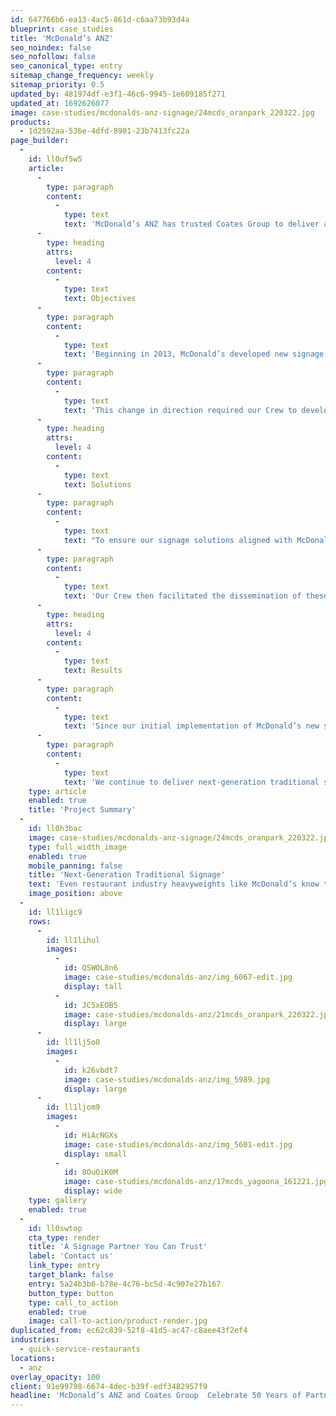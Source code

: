 ```yaml
---
id: 647766b6-ea13-4ac5-861d-c6aa73b93d4a
blueprint: case_studies
title: 'McDonald’s ANZ'
seo_noindex: false
seo_nofollow: false
seo_canonical_type: entry
sitemap_change_frequency: weekly
sitemap_priority: 0.5
updated_by: 481974df-e3f1-46c6-9945-1e609185f271
updated_at: 1692626077
image: case-studies/mcdonalds-anz-signage/24mcds_oranpark_220322.jpg
products:
  - 1d2592aa-536e-4dfd-8901-23b7413fc22a
page_builder:
  -
    id: ll0uf5w5
    article:
      -
        type: paragraph
        content:
          -
            type: text
            text: 'McDonald’s ANZ has trusted Coates Group to deliver a steady supply of traditional signage and menu board systems to its restaurant storefronts for over 50 years.'
      -
        type: heading
        attrs:
          level: 4
        content:
          -
            type: text
            text: Objectives
      -
        type: paragraph
        content:
          -
            type: text
            text: 'Beginning in 2013, McDonald’s developed new signage guidelines that would more clearly communicate their visual identity at new and existing restaurants and feature innovative menu displays at their point-of-purchase touchpoints.'
      -
        type: paragraph
        content:
          -
            type: text
            text: 'This change in direction required our Crew to develop entirely new signage packages that would meet McDonald’s updated standards, whilst also ensuring that the fast food giant continued to receive quality products and experiences at all stages of the signage implementation process.'
      -
        type: heading
        attrs:
          level: 4
        content:
          -
            type: text
            text: Solutions
      -
        type: paragraph
        content:
          -
            type: text
            text: "To ensure our signage solutions aligned with McDonald’s guidelines, our team worked closely with the company’s stakeholders to understand the changes that needed to be made and how they should be implemented across the restaurants.\_"
      -
        type: paragraph
        content:
          -
            type: text
            text: 'Our Crew then facilitated the dissemination of these changes at all levels, including design, project management, manufacturing, and installation functions.'
      -
        type: heading
        attrs:
          level: 4
        content:
          -
            type: text
            text: Results
      -
        type: paragraph
        content:
          -
            type: text
            text: 'Since our initial implementation of McDonald’s new signage package, we have deployed next-generation building signage products in +250 restaurants, pylon signs in +300 restaurants, and drive thru signage products in +500 locations.'
      -
        type: paragraph
        content:
          -
            type: text
            text: 'We continue to deliver next-generation traditional signage solutions to McDonald’s ANZ locations, and look forward to carrying this partnership forward in the decades to come.'
    type: article
    enabled: true
    title: 'Project Summary'
  -
    id: ll0h3bac
    image: case-studies/mcdonalds-anz-signage/24mcds_oranpark_220322.jpg
    type: full_width_image
    enabled: true
    mobile_panning: false
    title: 'Next-Generation Traditional Signage'
    text: 'Even restaurant industry heavyweights like McDonald’s know that innovation is critical when it comes to keeping pace with today’s modern consumers. They continue to invest in updated signage solutions, and we can help you do the same.'
    image_position: above
  -
    id: ll1ligc9
    rows:
      -
        id: ll1lihul
        images:
          -
            id: QSWOL8n6
            image: case-studies/mcdonalds-anz/img_6067-edit.jpg
            display: tall
          -
            id: JC5xEOB5
            image: case-studies/mcdonalds-anz/21mcds_oranpark_220322.jpg
            display: large
      -
        id: ll1lj5o0
        images:
          -
            id: k26vbdt7
            image: case-studies/mcdonalds-anz/img_5989.jpg
            display: large
      -
        id: ll1ljom9
        images:
          -
            id: HiAcNGXs
            image: case-studies/mcdonalds-anz/img_5601-edit.jpg
            display: small
          -
            id: 8OuOiK0M
            image: case-studies/mcdonalds-anz/17mcds_yagoona_161221.jpg
            display: wide
    type: gallery
    enabled: true
  -
    id: ll0swtop
    cta_type: render
    title: 'A Signage Partner You Can Trust'
    label: 'Contact us'
    link_type: entry
    target_blank: false
    entry: 5a24b3b6-b78e-4c76-bc5d-4c907e27b167
    button_type: button
    type: call_to_action
    enabled: true
    image: call-to-action/product-render.jpg
duplicated_from: ec62c839-52f8-41d5-ac47-c8aee43f2ef4
industries:
  - quick-service-restaurants
locations:
  - anz
overlay_opacity: 100
client: 91e99798-6674-4dec-b39f-edf3482957f9
headline: 'McDonald’s ANZ and Coates Group  Celebrate 50 Years of Partnership'
---
```

